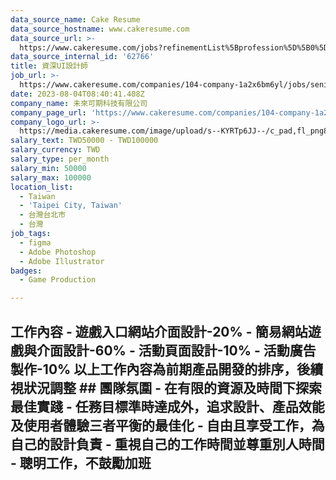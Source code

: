 ```yaml
---
data_source_name: Cake Resume
data_source_hostname: www.cakeresume.com
data_source_url: >-
  https://www.cakeresume.com/jobs?refinementList%5Bprofession%5D%5B0%5D=game-production&range%5Bsalary_range%5D%5Bmin%5D=100000
data_source_internal_id: '62766'
title: 資深UI設計師
job_url: >-
  https://www.cakeresume.com/companies/104-company-1a2x6bm6yl/jobs/senior-ui-designer-0bf640
date: 2023-08-04T08:40:41.408Z
company_name: 未來可期科技有限公司
company_page_url: 'https://www.cakeresume.com/companies/104-company-1a2x6bm6yl'
company_logo_url: >-
  https://media.cakeresume.com/image/upload/s--KYRTp6JJ--/c_pad,fl_png8,h_200,w_200/v1688711402/dvwtunuwuiktuieulhne.png
salary_text: TWD50000 - TWD100000
salary_currency: TWD
salary_type: per_month
salary_min: 50000
salary_max: 100000
location_list:
  - Taiwan
  - 'Taipei City, Taiwan'
  - 台灣台北市
  - 台灣
job_tags:
  - figma
  - Adobe Photoshop
  - Adobe Illustrator
badges:
  - Game Production

---
```


## 工作內容 - 遊戲入口網站介面設計-20% - 簡易網站遊戲與介面設計-60% - 活動頁面設計-10% - 活動廣告製作-10% 以上工作內容為前期產品開發的排序，後續視狀況調整 ## 團隊氛圍 - 在有限的資源及時間下探索最佳實踐 - 任務目標準時達成外，追求設計、產品效能及使用者體驗三者平衡的最佳化 - 自由且享受工作，為自己的設計負責 - 重視自己的工作時間並尊重別人時間 - 聰明工作，不鼓勵加班